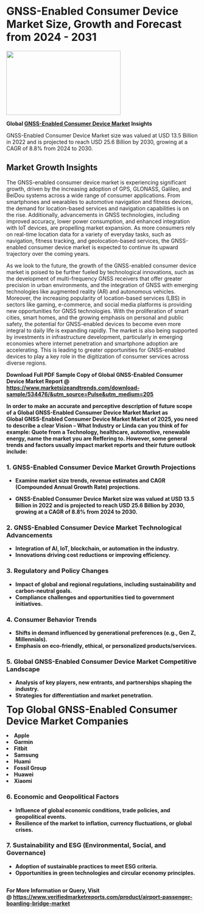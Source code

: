 <H1>GNSS-Enabled Consumer Device Market Size, Growth and Forecast from 2024 - 2031</H1><img class="aligncenter size-medium wp-image-584254" src="https://thirdeyenews.in/wp-content/uploads/2024/09/Global-Market-Research-300x168.jpeg" alt="" width="300" height="168" /><p><strong>Global&nbsp;<a href="https://www.marketsizeandtrends.com/download-sample/534476/&amp;utm_source=Pulse&amp;utm_medium=205">GNSS-Enabled Consumer Device Market</a> Insights</strong></p><p>GNSS-Enabled Consumer Device Market size was valued at USD 13.5 Billion in 2022 and is projected to reach USD 25.6 Billion by 2030, growing at a CAGR of 8.8% from 2024 to 2030.</p><p><h2>Market Growth Insights</h2> <p>The GNSS-enabled consumer device market is experiencing significant growth, driven by the increasing adoption of GPS, GLONASS, Galileo, and BeiDou systems across a wide range of consumer applications. From smartphones and wearables to automotive navigation and fitness devices, the demand for location-based services and navigation capabilities is on the rise. Additionally, advancements in GNSS technologies, including improved accuracy, lower power consumption, and enhanced integration with IoT devices, are propelling market expansion. As more consumers rely on real-time location data for a variety of everyday tasks, such as navigation, fitness tracking, and geolocation-based services, the GNSS-enabled consumer device market is expected to continue its upward trajectory over the coming years.</p> <p><strong></strong></p> <p>As we look to the future, the growth of the GNSS-enabled consumer device market is poised to be further fueled by technological innovations, such as the development of multi-frequency GNSS receivers that offer greater precision in urban environments, and the integration of GNSS with emerging technologies like augmented reality (AR) and autonomous vehicles. Moreover, the increasing popularity of location-based services (LBS) in sectors like gaming, e-commerce, and social media platforms is providing new opportunities for GNSS technologies. With the proliferation of smart cities, smart homes, and the growing emphasis on personal and public safety, the potential for GNSS-enabled devices to become even more integral to daily life is expanding rapidly. The market is also being supported by investments in infrastructure development, particularly in emerging economies where internet penetration and smartphone adoption are accelerating. This is leading to greater opportunities for GNSS-enabled devices to play a key role in the digitization of consumer services across diverse regions.</p> <p><strong></p><p><span class=""><strong>Download Full PDF Sample Copy of Global GNSS-Enabled Consumer Device Market Report</strong> @ <a href="https://www.marketsizeandtrends.com/download-sample/534476/&amp;utm_source=Pulse&amp;utm_medium=205" target="_blank">https://www.marketsizeandtrends.com/download-sample/534476/&amp;utm_source=Pulse&amp;utm_medium=205</a></span></p><p>In order to make an accurate and perceptive description of future scope of a Global&nbsp;GNSS-Enabled Consumer Device Market Market as Global&nbsp;GNSS-Enabled Consumer Device Market Market of 2025, you need to describe a clear Vision &ndash; What Industry or Linda can you think of for example: Quote from a Technology, healthcare, automotive, renewable energy, name the market you are Reffering to. However, some general trends and factors usually impact market reports and their future outlook include:</p><h3>1.&nbsp;<strong>GNSS-Enabled Consumer Device Market Growth Projections</strong></h3><ul><li>Examine market size trends, revenue estimates and CAGR (Compounded Annual Growth Rate) projections.</li><li><p>GNSS-Enabled Consumer Device Market size was valued at USD 13.5 Billion in 2022 and is projected to reach USD 25.6 Billion by 2030, growing at a CAGR of 8.8% from 2024 to 2030.</p></li></ul><h3>2.&nbsp;<strong>GNSS-Enabled Consumer Device Market Technological Advancements</strong></h3><ul><li>Integration of AI, IoT, blockchain, or automation in the industry.</li><li>Innovations driving cost reductions or improving efficiency.</li></ul><h3>3.&nbsp;<strong>Regulatory and Policy Changes</strong></h3><ul><li>Impact of global and regional regulations, including sustainability and carbon-neutral goals.</li><li>Compliance challenges and opportunities tied to government initiatives.</li></ul><h3>4.&nbsp;<strong>Consumer Behavior Trends</strong></h3><ul><li>Shifts in demand influenced by generational preferences (e.g., Gen Z, Millennials).</li><li>Emphasis on eco-friendly, ethical, or personalized products/services.</li></ul><h3>5.&nbsp;<strong>Global GNSS-Enabled Consumer Device Market Competitive Landscape</strong></h3><ul><li>Analysis of key players, new entrants, and partnerships shaping the industry.</li><li>Strategies for differentiation and market penetration.</li></ul><p data-pm-slice="1 1 []"><span style="color: inherit; font-family: inherit; font-size: 25px;">Top Global GNSS-Enabled Consumer Device Market Companies</span></p><div class="" data-test-id=""><p><li>Apple</li><li> Garmin</li><li> Fitbit</li><li> Samsung</li><li> Huami</li><li> Fossil Group</li><li> Huawei</li><li> Xiaomi</li></p></div><h3>6.&nbsp;<strong>Economic and Geopolitical Factors</strong></h3><ul><li>Influence of global economic conditions, trade policies, and geopolitical events.</li><li>Resilience of the market to inflation, currency fluctuations, or global crises.</li></ul><h3>7.&nbsp;<strong>Sustainability and ESG (Environmental, Social, and Governance)</strong></h3><ul><li>Adoption of sustainable practices to meet ESG criteria.</li><li>Opportunities in green technologies and circular economy principles.</li></ul><h2><strong style="font-size: 14px;">For More Information or Query, Visit @&nbsp;</strong><a style="background-color: #ffffff; font-size: 14px;" href="https://www.marketsizeandtrends.com/report/gnss-enabled-consumer-device-market/" target="_blank">https://www.verifiedmarketreports.com/product/airport-passenger-boarding-bridge-market</a></h2>
